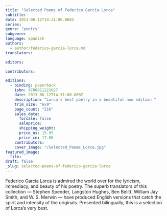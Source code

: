 ```yaml
---
title: "Selected Poems of Federico García Lorca"
subtitle:
date: 2013-06-12T14:31:00.000Z
series:
genre: "poetry"
subgenre:
language: Spanish
authors:
  - author/federico-garcia-lorca.md
translators:

editors:

contributors:

editions:
  - binding: paperback
    isbn: 9780811221627
    date: 2013-06-12T14:31:00.000Z
    description: "Lorca's best poetry in a beautiful new edition "
    trim_size: "6x9"
    page_count: "216"
    sales_data:
      forsale: false
      saleprice:
      shipping_weight:
      price_us: 15.95
      price_cn: 17.00
    contributors:
    cover_image: "/Selected_Poems_Lorca.jpg"
featured_image:
  file:
draft: false
_slug: selected-poems-of-federico-garcia-lorca
---
```


Federico García Lorca is admired the world over for the lyricism, immediacy, and beauty of his poetry. The superb translators of this collection — Stephen Spender, Langston Hughes, Ben Belitt, William Jay Smith, and W. S. Merwin — have produced English versions that catch the spirit and intensity of the originals. Presented bilingually, this is a selection of Lorca’s very best.

